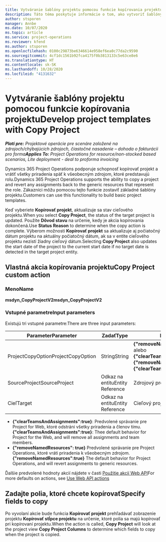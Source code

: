 ```yaml
---
title: Vytváranie šablóny projektu pomocou funkcie kopírovania projektu
description: Táto téma poskytuje informácie o tom, ako vytvoriť šablóny projektu pomocou vlastnej akcie kopírovania projektu.
author: stsporen
manager: Annbe
ms.date: 10/07/2020
ms.topic: article
ms.service: project-operations
ms.reviewer: kfend
ms.author: stsporen
ms.openlocfilehash: 0100c29873be6346614e958ef6ea0c77da2c9590
ms.sourcegitcommit: 4cf1dc1561b92fca4175f0b3813133c5e63ce8e6
ms.translationtype: HT
ms.contentlocale: sk-SK
ms.lasthandoff: 10/28/2020
ms.locfileid: "4131632"
---
```

# <a name="develop-project-templates-with-copy-project"></a><span data-ttu-id="3d9c2-103">Vytváranie šablóny projektu pomocou funkcie kopírovania projektu</span><span class="sxs-lookup"><span data-stu-id="3d9c2-103">Develop project templates with Copy Project</span></span>

<span data-ttu-id="3d9c2-104">_**Platí pre:** Projektové operácie pre scenáre založené na zdrojoch/chýbajúcich zdrojoch, čiastočné nasadenie – dohoda o fakturácii pro forma_</span><span class="sxs-lookup"><span data-stu-id="3d9c2-104">_**Applies To:** Project Operations for resource/non-stocked based scenarios, Lite deployment - deal to proforma invoicing_</span></span>

<span data-ttu-id="3d9c2-105">Dynamics 365 Project Operations podporuje schopnosť kopírovať projekt a vrátiť všetky priradenia späť k všeobecným zdrojom, ktoré predstavujú rolu.</span><span class="sxs-lookup"><span data-stu-id="3d9c2-105">Dynamics 365 Project Operations supports the ability to copy a project and revert any assignments back to the generic resources that represent the role.</span></span> <span data-ttu-id="3d9c2-106">Zákazníci môžu pomocou tejto funkcie zostaviť základné šablóny projektu.</span><span class="sxs-lookup"><span data-stu-id="3d9c2-106">Customers can use this functionality to build basic project templates.</span></span>

<span data-ttu-id="3d9c2-107">Keď vyberiete **Kopírovať projekt**, aktualizuje sa stav cieľového projektu.</span><span class="sxs-lookup"><span data-stu-id="3d9c2-107">When you select **Copy Project**, the status of the target project is updated.</span></span> <span data-ttu-id="3d9c2-108">Použite **Dôvod stavu** na určenie, kedy je akcia kopírovania dokončená.</span><span class="sxs-lookup"><span data-stu-id="3d9c2-108">Use **Status Reason** to determine when the copy action is complete.</span></span> <span data-ttu-id="3d9c2-109">Výberom možnosti **Kopírovať projekt** sa aktualizuje aj počiatočný dátum projektu na aktuálny počiatočný dátum, ak sa v entite cieľového projektu nezistí žiadny cieľový dátum.</span><span class="sxs-lookup"><span data-stu-id="3d9c2-109">Selecting **Copy Project** also updates the start date of the project to the current start date if no target date is detected in the target project entity.</span></span>

## <a name="copy-project-custom-action"></a><span data-ttu-id="3d9c2-110">Vlastná akcia kopírovania projektu</span><span class="sxs-lookup"><span data-stu-id="3d9c2-110">Copy Project custom action</span></span> 

### <a name="name"></a><span data-ttu-id="3d9c2-111">Meno</span><span class="sxs-lookup"><span data-stu-id="3d9c2-111">Name</span></span> 

<span data-ttu-id="3d9c2-112">**msdyn_CopyProjectV2**</span><span class="sxs-lookup"><span data-stu-id="3d9c2-112">**msdyn_CopyProjectV2**</span></span>

### <a name="input-parameters"></a><span data-ttu-id="3d9c2-113">Vstupné parametre</span><span class="sxs-lookup"><span data-stu-id="3d9c2-113">Input parameters</span></span>
<span data-ttu-id="3d9c2-114">Existujú tri vstupné parametre:</span><span class="sxs-lookup"><span data-stu-id="3d9c2-114">There are three input parameters:</span></span>

| <span data-ttu-id="3d9c2-115">Parameter</span><span class="sxs-lookup"><span data-stu-id="3d9c2-115">Parameter</span></span>          | <span data-ttu-id="3d9c2-116">Zadať</span><span class="sxs-lookup"><span data-stu-id="3d9c2-116">Type</span></span>   | <span data-ttu-id="3d9c2-117">Hodnoty</span><span class="sxs-lookup"><span data-stu-id="3d9c2-117">Values</span></span>                                                   | 
|--------------------|--------|----------------------------------------------------------|
| <span data-ttu-id="3d9c2-118">ProjectCopyOption</span><span class="sxs-lookup"><span data-stu-id="3d9c2-118">ProjectCopyOption</span></span>  | <span data-ttu-id="3d9c2-119">String</span><span class="sxs-lookup"><span data-stu-id="3d9c2-119">String</span></span> | <span data-ttu-id="3d9c2-120">**{"removeNamedResources":true}** alebo **{"clearTeamsAndAssignments":true}**</span><span class="sxs-lookup"><span data-stu-id="3d9c2-120">**{"removeNamedResources":true}** or **{"clearTeamsAndAssignments":true}**</span></span> |
| <span data-ttu-id="3d9c2-121">SourceProject</span><span class="sxs-lookup"><span data-stu-id="3d9c2-121">SourceProject</span></span>      | <span data-ttu-id="3d9c2-122">Odkaz na entitu</span><span class="sxs-lookup"><span data-stu-id="3d9c2-122">Entity Reference</span></span> | <span data-ttu-id="3d9c2-123">Zdrojový projekt</span><span class="sxs-lookup"><span data-stu-id="3d9c2-123">Source Project</span></span> |
| <span data-ttu-id="3d9c2-124">Cieľ</span><span class="sxs-lookup"><span data-stu-id="3d9c2-124">Target</span></span>             | <span data-ttu-id="3d9c2-125">Odkaz na entitu</span><span class="sxs-lookup"><span data-stu-id="3d9c2-125">Entity Reference</span></span> | <span data-ttu-id="3d9c2-126">Cieľový projekt</span><span class="sxs-lookup"><span data-stu-id="3d9c2-126">Target Project</span></span> |


- <span data-ttu-id="3d9c2-127">**{"clearTeamsAndAssignments":true}**: Predvolené správanie pre Project for Web, ktoré odstráni všetky priradenia a členov tímu.</span><span class="sxs-lookup"><span data-stu-id="3d9c2-127">**{"clearTeamsAndAssignments":true}**: Thee default behavior for Project for the Web, and will remove all assignments and team members.</span></span>
- <span data-ttu-id="3d9c2-128">**{"removeNamedResources": true}** Predvolené správanie pre Project Operations, ktoré vráti priradenia k všeobecným zdrojom.</span><span class="sxs-lookup"><span data-stu-id="3d9c2-128">**{"removeNamedResources":true}** The default behavior for Project Operations, and will revert assignments to generic resources.</span></span>

<span data-ttu-id="3d9c2-129">Ďalšie predvolené hodnoty akcií nájdete v časti [Použitie akcií Web API](https://docs.microsoft.com/powerapps/developer/common-data-service/webapi/use-web-api-actions)</span><span class="sxs-lookup"><span data-stu-id="3d9c2-129">For more defaults on actions, see [Use Web API actions](https://docs.microsoft.com/powerapps/developer/common-data-service/webapi/use-web-api-actions)</span></span>

## <a name="specify-fields-to-copy"></a><span data-ttu-id="3d9c2-130">Zadajte polia, ktoré chcete kopírovať</span><span class="sxs-lookup"><span data-stu-id="3d9c2-130">Specify fields to copy</span></span> 
<span data-ttu-id="3d9c2-131">Po vyvolaní akcie bude funkcia **Kopírovať projekt** prehľadávať zobrazenie projektu **Kopírovať stĺpce projektu** na určenie, ktoré polia sa majú kopírovať pri kopírovaní projektu.</span><span class="sxs-lookup"><span data-stu-id="3d9c2-131">When the action is called, **Copy Project** will look at the project view **Copy Project Columns** to determine which fields to copy when the project is copied.</span></span>
